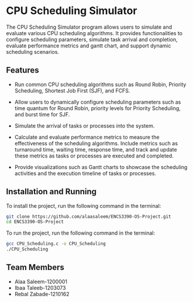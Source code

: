 # CPU Scheduling Simulator

The CPU Scheduling Simulator program allows users to simulate and evaluate various CPU scheduling algorithms. It provides functionalities to configure scheduling parameters, simulate task arrival and completion, evaluate performance metrics and gantt chart, and support dynamic scheduling scenarios.

## Features

- Run common CPU scheduling algorithms such as Round Robin, Priority Scheduling, Shortest Job First (SJF), and FCFS.

- Allow users to dynamically configure scheduling parameters such as time quantum for Round Robin, priority levels for Priority Scheduling, and burst time for SJF.

- Simulate the arrival of tasks or processes into the system.

- Calculate and evaluate performance metrics to measure the effectiveness of the scheduling algorithms. Include metrics such as turnaround time, waiting time, response time, and track and update these metrics as tasks or processes are executed and completed.

- Provide visualizations such as Gantt charts to showcase the scheduling activities and the execution timeline of tasks or processes.

## Installation and Running

To install the project, run the following command in the terminal:

```bash
git clone https://github.com/alaasaleem/ENCS3390-OS-Project.git
cd ENCS3390-OS-Project
```

To run the project, run the following command in the terminal:

```bash
gcc CPU_Scheduling.c -o CPU_Scheduling
./CPU_Scheduling
```

## Team Members

- Alaa Saleem-1200001
- Ibaa Taleeb-1203073
- Rebal Zabade-1210162

